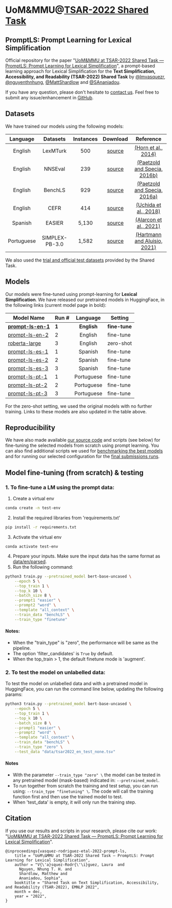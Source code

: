 # UoM&MMU@[TSAR-2022 Shared Task](https://taln.upf.edu/pages/tsar2022-st/)
## PromptLS: Prompt Learning for Lexical Simplification


Official repository for the paper "[UoM&MMU at TSAR-2022 Shared Task — PromptLS: Prompt Learning for Lexical Simplification](https://drive.google.com/file/d/10nOMKuM62khIfRea8-XHdG6jsyMXsZtP/view?usp=share_link)", a prompt-based learning approach for Lexical Simplification for the **Text Simplification, Accessibility, and Readability (TSAR-2022) Shared Task** 
by [@lmvasquezr](https://twitter.com/lmvasquezr), [@nguyenthnhung](https://twitter.com/nguyenthnhung), [@MattShardlow](https://twitter.com/MattShardlow) and [@SAnaniadou](https://twitter.com/SAnaniadou). 

If you have any question, please don't hesitate to [contact us](mailto:lvasquezcr@gmail.com?subject=[GitHub]%20Investigating%20TS%20Eval%20Question). Feel free to submit any issue/enhancement in [GitHub](https://github.com/lmvasque/ts-explore/issues). 

## Datasets 

We have trained our models using the following models:

|  Language   |    Datasets     | Instances  |                                    Download                                    |                                             Reference                                              |
|:-----------:|:---------------:|:----------:|:------------------------------------------------------------------------------:|:--------------------------------------------------------------------------------------------------:| 
|   English   |    LexMTurk     |    500     |           [source](https://cs.pomona.edu/~dkauchak/simplification/ )           |                     [(Horn et al., 2014)](https://aclanthology.org/P14-2075/)                      |
|   English   |     NNSEval     |    239     |           [source](https://zenodo.org/record/2552381#.Y2ququzP0-R)             |       [(Paetzold and Specia, 2016b)](https://ojs.aaai.org/index.php/AAAI/article/view/9885)        |
|   English   |     BenchLS     |    929     |             [source](http://ghpaetzold.github.io/data/BenchLS.zip)             |                 [(Paetzold and Specia, 2016a)](https://aclanthology.org/L16-1491/)                 |
|   English   |      CEFR       |    414     | [source](http://www-bigdata.ist.osaka-u.ac.jp/arase/pj/lex-simplification.zip) |                    [(Uchida et al., 2018)](https://aclanthology.org/L18-1514/)                     |
|   Spanish   |     EASIER      |   5,130    |    [source](https://github.com/LURMORENO/EASIER_CORPUS/blob/main/SGSS.csv )    |               [(Alarcon et al., 2021)](https://ieeexplore.ieee.org/document/9400837)               |
| Portuguese  | SIMPLEX-PB-3.0  |   1,582    |          [source](https://github.com/nathanshartmann/SIMPLEX-PB-3.0)           |  [(Hartmann and Aluisio, 2021)](https://linguamatica.com/index.php/linguamatica/article/view/323)  |

We also used the [trial and official test datasets](https://github.com/LaSTUS-TALN-UPF/TSAR-2022-Shared-Task/tree/main/datasets) provided by the Shared Task.

## Models

Our models were fine-tuned using prompt-learning for **Lexical Simplification**. 
We have released our pretrained models in HuggingFace, in the following links (current model page in bold):

| Model Name                                                           | Run # |  Language   | Setting       |
|----------------------------------------------------------------------|-------|:-----------:|---------------|
| **[prompt-ls-en-1](https://huggingface.co/lmvasque/prompt-ls-en-1)** | **1** | **English** | **fine-tune** |
| [prompt-ls-en-2](https://huggingface.co/lmvasque/prompt-ls-en-2)     | 2     |   English   | fine-tune     |
| [roberta-large](https://huggingface.co/roberta-large)                | 3     |   English   | zero-shot     |
| [prompt-ls-es-1](https://huggingface.co/lmvasque/prompt-ls-es-1)     | 1     |   Spanish   | fine-tune     |
| [prompt-ls-es-2](https://huggingface.co/lmvasque/prompt-ls-es-2)     | 2     |   Spanish   | fine-tune     |
| [prompt-ls-es-3](https://huggingface.co/lmvasque/prompt-ls-es-3)     | 3     |   Spanish   | fine-tune     |
| [prompt-ls-pt-1](https://huggingface.co/lmvasque/prompt-ls-pt-1)     | 1     | Portuguese  | fine-tune     |
| [prompt-ls-pt-2](https://huggingface.co/lmvasque/prompt-ls-pt-2)     | 2     | Portuguese  | fine-tune     |
| [prompt-ls-pt-3](https://huggingface.co/lmvasque/prompt-ls-pt-3)     | 3     | Portuguese  | fine-tune     |


For the zero-shot setting, we used the original models with no further training. Links to these models are also updated in the table above.

## Reproducibility

We have also made available [our source code](https://github.com/lmvasque/ls-prompt-tsar2022/tree/main/src) and 
scripts (see below) for fine-tuning the selected models from scratch using prompt learning.
You can also find additional scripts we used for [benchmarking the best models](https://github.com/lmvasque/ls-prompt-tsar2022/tree/main/scripts/benchmark) and for running our selected configuration for the [final submissions runs](https://github.com/lmvasque/ls-prompt-tsar2022/tree/main/scripts/submission). 

## Model fine-tuning (from scratch) & testing

### 1. To fine-tune a LM using the prompt data:

1. Create a virtual env
```bash 
conda create -n test-env
```
2. Install the required libraries from 'requirements.txt'
```bash 
pip install -r requirements.txt
```
3. Activate the virtual env
```
conda activate test-env
```
4. Prepare your inputs. Make sure the input data has the same format as [data/en/parsed](https://github.com/lmvasque/ls-prompt-tsar2022/tree/main/data/en/parsed).
5. Run the following command:
```bash
python3 train.py --pretrained_model bert-base-uncased \
    --epoch 5 \
    --top_train 1 \
    --top_k 10 \
    --batch_size 8 \
    --prompt1 "easier" \
    --prompt2 "word" \
    --template "all_context" \
    --train_data "benchLS" \
    --train_type "finetune"
```

#### Notes:
- When the "train_type" is "zero", the performance will be same as the pipeline.
- The option 'filter_candidates' is ``True`` by default.
- When the top_train > 1, the default finetune mode is 'augment'.

### 2. To test the model on unlabelled data:
 
To test the model on unlabelled data and with a pretrained model in HuggingFace, you can run the command line below, 
updating the following params: 
```bash
python3 train.py --pretrained_model bert-base-uncased \
    --epoch 5 \
    --top_train 1 \
    --top_k 10 \
    --batch_size 8 \
    --prompt1 "easier" \
    --prompt2 "word" \
    --template "all_context" \
    --train_data "benchLS" \
    --train_type "zero" \
    --test_data "data/tsar2022_en_test_none.tsv"
```

#### Notes
- With the parameter ``--train_type "zero" \`` the model can be tested in any pretrained model (mask-based) indicated in: ``--pretrained_model``.
- To run together from scratch the training and test setup, you can run using: ``--train_type "finetuning" \``. The code will call the training function first and then use the trained model to test.
- When 'test_data' is empty, it will only run the training step.

## Citation

If you use our results and scripts in your research, please cite our work: 
"[UoM&MMU at TSAR-2022 Shared Task — PromptLS: Prompt Learning for Lexical Simplification](https://drive.google.com/file/d/10nOMKuM62khIfRea8-XHdG6jsyMXsZtP/view?usp=share_link)". 

```
@inproceedings{vasquez-rodriguez-etal-2022-prompt-ls,
    title = "UoM\&MMU at TSAR-2022 Shared Task — PromptLS: Prompt Learning for Lexical Simplification",
    author = "V{\'a}squez-Rodr{\'\i}guez, Laura  and
      Nguyen, Nhung T. H. and
      Shardlow, Matthew and
      Ananiadou, Sophia",
    booktitle = "Shared Task on Text Simplification, Accessibility, and Readability (TSAR-2022), EMNLP 2022",
    month = dec,
    year = "2022",
}
```

